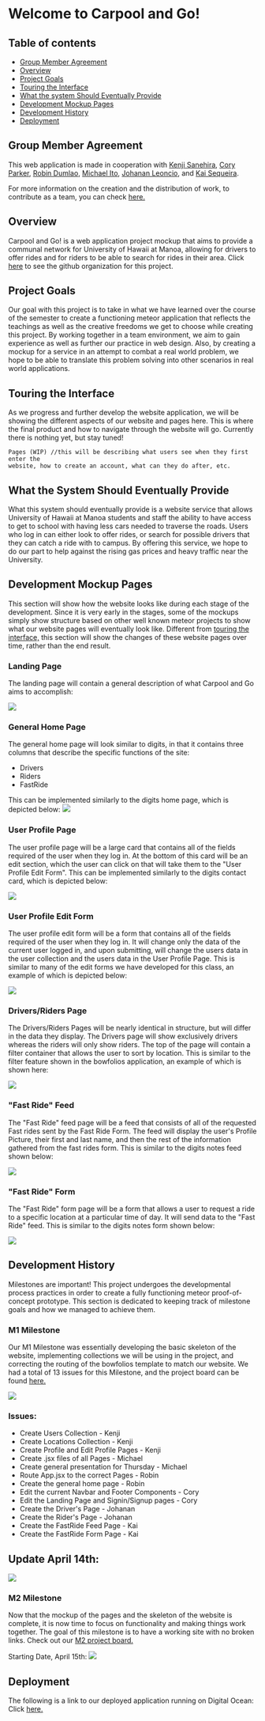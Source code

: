 # Welcome to Carpool and Go!

## Table of contents
* [Group Member Agreement](#group-member-agreement)
* [Overview](#overview)
* [Project Goals](#project-goals)
* [Touring the Interface](#touring-the-interface)
* [What the system Should Eventually Provide](#what-the-system-should-eventually-provide)
* [Development Mockup Pages](#development-mockup-pages)
* [Development History](#development-history)
* [Deployment](#deployment)

## Group Member Agreement
This web application is made in cooperation with [Kenji Sanehira](https://sanehirakenji.github.io/), [Cory Parker](https://hnlcory.github.io/), [Robin Dumlao](https://robindum.github.io/ ), [Michael Ito](https://michaelbito.github.io/), [Johanan Leoncio](https://johanancs.github.io/ ), and [Kai Sequeira](https://kaialii.github.io/).

For more information on the creation and the distribution of work, to contribute as a team, you can check [here.](https://docs.google.com/document/d/1YAd3LihnKsh5QRUVU11w1N1Rn5ffM7UGuOMRcv6_smM/edit?usp=sharing)

## Overview
Carpool and Go! is a web application project mockup that aims to provide a communal network for University of Hawaii at Manoa, allowing for drivers to offer rides and for riders to be able to search for rides in their area. Click [here](https://github.com/carpool-and-go) to see the github organization for this project.

## Project Goals
Our goal with this project is to take in what we have learned over the course of the semester to create a functioning meteor application that reflects the teachings as well as the creative freedoms we get to choose while creating this project. By working together in a team environment, we aim to gain experience as well as further our practice in web design. Also, by creating a mockup for a service in an attempt to combat a real world problem, we hope to be able to translate this problem solving into other scenarios in real world applications.

## Touring the Interface
As we progress and further develop the website application, we will be showing the different aspects of our website and pages here. This is where the final product and how to navigate through the website will go. Currently there is nothing yet, but stay tuned!

    Pages (WIP) //this will be describing what users see when they first enter the
    website, how to create an account, what can they do after, etc.

## What the System Should Eventually Provide
What this system should eventually provide is a website service that allows University of Hawaii at Manoa students and staff the ability to have access to get to school with having less cars needed to traverse the roads. Users who log in can either look to offer rides, or search for possible drivers that they can catch a ride with to campus. By offering this service, we hope to do our part to help against the rising gas prices and heavy traffic near the University.

## Development Mockup Pages
This section will show how the website looks like during each stage of the development. Since it is very early in the stages, some of the mockups simply show structure based on other well known meteor projects to show what our website pages will eventually look like. Different from [touring the interface,](#touring-the-interface) this section will show the changes of these website pages over time, rather than the end result.

### Landing Page
The landing page will contain a general description of what Carpool and Go aims to accomplish:

![](https://media.discordapp.net/attachments/251791549866835968/961702566247424020/LandingPage.PNG?width=910&height=453)

### General Home Page
The general home page will look similar to digits, in that it contains three columns that describe the specific functions of the site:
* Drivers
* Riders
* FastRide

This can be implemented similarly to the digits home page, which is depicted below:
![](https://media.discordapp.net/attachments/251791549866835968/961703096839467028/Home.PNG?width=910&height=248)

### User Profile Page
The user profile page will be a large card that contains all of the fields required of the user when they log in. At the bottom of this card will be an edit section, which the user can click on that will take them to the "User Profile Edit Form".
This can be implemented similarly to the digits contact card, which is depicted below:

![](https://user-images.githubusercontent.com/97561440/162290537-35f2fccc-89bb-47ba-8768-5e52556ec8df.png)

### User Profile Edit Form
The user profile edit form will be a form that contains all of the fields required of the user when they log in. It will change only the data of the current user logged in, and upon submitting, will change the users data in the user collection and the users data in the User Profile Page.
This is similar to many of the edit forms we have developed for this class, an example of which is depicted below:

![](https://cdn.discordapp.com/attachments/959715872673521695/964277514291802122/EditProf.PNG)

### Drivers/Riders Page
The Drivers/Riders Pages will be nearly identical in structure, but will differ in the data they display. The Drivers page will show exclusively drivers whereas the riders will only show riders. The top of the page will contain a filter container that allows the user to sort by location.
This is similar to the filter feature shown in the bowfolios application, an example of which is shown here:

![](https://cdn.discordapp.com/attachments/959715872673521695/964277514501513226/Filter.PNG)

### "Fast Ride" Feed
The "Fast Ride" feed page will be a feed that consists of all of the requested Fast rides sent by the Fast Ride Form. The feed will display the user's Profile Picture, their first and last name, and then the rest of the information gathered from the fast rides form.
This is similar to the digits notes feed shown below:

![](https://cdn.discordapp.com/attachments/251791549866835968/961703096411631616/FastRideForm.PNG)

### "Fast Ride" Form
The "Fast Ride" form page will be a form that allows a user to request a ride to a specific location at a particular time of day. It will send data to the "Fast Ride" feed.
This is similar to the digits notes form shown below:

![](https://cdn.discordapp.com/attachments/251791549866835968/961703096159977552/FastRideFeed.PNG)

## Development History
Milestones are important! This project undergoes the developmental process practices in order to create a fully functioning meteor proof-of-concept prototype. This section is dedicated to keeping track of milestone goals and how we managed to achieve them.

### M1 Milestone
Our M1 Milestone was essentially developing the basic skeleton of the website, implementing collections we will be using in the project, and correcting the routing of the bowfolios template to match our website. We had a total of 13 issues for this Milestone, and the project board can be found [here.](https://github.com/carpool-and-go/carpool-and-go/projects/1) 

![](https://cdn.discordapp.com/attachments/959715872673521695/964274772005507142/m1project.png)

### Issues:
* Create Users Collection - Kenji
* Create Locations Collection - Kenji
* Create Profile and Edit Profile Pages - Kenji
* Create .jsx files of all Pages - Michael
* Create general presentation for Thursday - Michael
* Route App.jsx to the correct Pages - Robin
* Create the general home page - Robin
* Edit the current Navbar and Footer Components - Cory
* Edit the Landing Page and Signin/Signup pages - Cory
* Create the Driver's Page - Johanan
* Create the Rider's Page - Johanan
* Create the FastRide Feed Page - Kai
* Create the FastRide Form Page - Kai

## Update April 14th:
![](https://media.discordapp.net/attachments/959715872673521695/964274144843821127/m1.png?width=1217&height=994)

### M2 Milestone
Now that the mockup of the pages and the skeleton of the website is complete, it is now time to focus on functionality and making things work together. The goal of this milestone is to have a working site with no broken links. Check out our [M2 project board.](https://github.com/carpool-and-go/carpool-and-go/projects/3)

Starting Date, April 15th:
![](https://cdn.discordapp.com/attachments/959715872673521695/964276099162980382/m2start.png)

## Deployment
The following is a link to our deployed application running on Digital Ocean:
Click [here.](http://167.71.66.48/)
